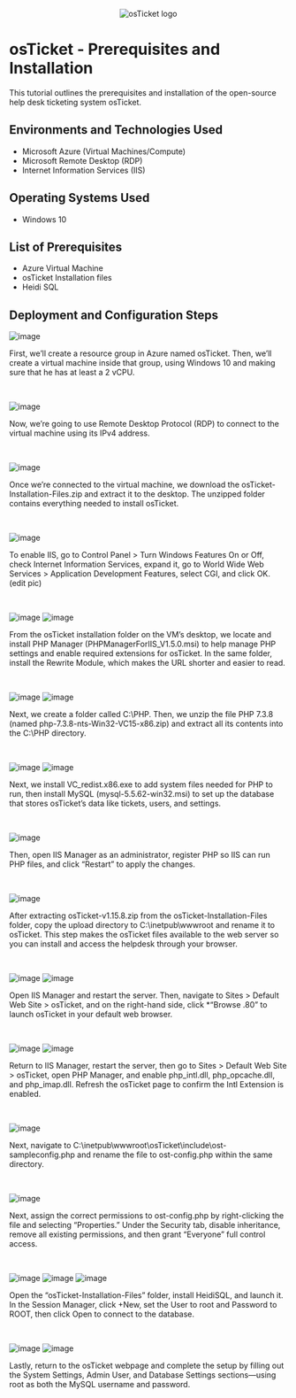 <p align="center">
<img src="https://i.imgur.com/Clzj7Xs.png" alt="osTicket logo"/>
</p>

<h1>osTicket - Prerequisites and Installation</h1>
This tutorial outlines the prerequisites and installation of the open-source help desk ticketing system osTicket.<br />




<h2>Environments and Technologies Used</h2>

- Microsoft Azure (Virtual Machines/Compute)
- Microsoft Remote Desktop (RDP)
- Internet Information Services (IIS)

<h2>Operating Systems Used </h2>

- Windows 10</b> 

<h2>List of Prerequisites</h2>

- Azure Virtual Machine
- osTicket Installation files
- Heidi SQL

<h2>Deployment and Configuration Steps</h2>

<p>

![image](https://github.com/user-attachments/assets/0518c45f-4265-4230-a38d-fa0470d7d2b0)
</p>
<p>
First, we’ll create a resource group in Azure named osTicket. Then, we’ll create a virtual machine inside that group, using Windows 10  and making sure that he has at least a 2 vCPU. 
</p>
<br />

<p>

![image](https://github.com/user-attachments/assets/a02112ea-2fdc-475e-998b-14add626382e)
</p>
<p>
Now, we’re going to use Remote Desktop Protocol (RDP) to connect to the virtual machine using its IPv4 address.
</p>
<br />

<p>

![image](https://github.com/user-attachments/assets/970e440c-05ba-430f-8142-d08b3cfec2ec)
</p>
<p>
Once we’re connected to the virtual machine, we download the osTicket-Installation-Files.zip and extract it to the desktop. The unzipped folder contains everything needed to install osTicket.
</p>
<br />

<p>
  
![image](https://github.com/user-attachments/assets/7607ba3c-2c67-48c8-b891-9ec016421a14)
</p>
<p>
To enable IIS, go to Control Panel > Turn Windows Features On or Off, check Internet Information Services, expand it, go to World Wide Web Services > Application Development Features, select CGI, and click OK. (edit pic)
</p>
<br />

<p>

![image](https://github.com/user-attachments/assets/a1796c37-9563-4363-9b10-676c06948290)
![image](https://github.com/user-attachments/assets/d4413cf4-ce4b-4bcd-9b9f-80cbc6471325)
</p>
<p>
From the osTicket installation folder on the VM’s desktop, we locate and install PHP Manager (PHPManagerForIIS_V1.5.0.msi) to help manage PHP settings and enable required extensions for osTicket. In the same folder, install the Rewrite Module, which makes  the URL shorter and easier to read.
</p>
<br />

<p>

![image](https://github.com/user-attachments/assets/d921d00b-1536-4642-a5e3-2e4199930986)
![image](https://github.com/user-attachments/assets/7da7bee9-73cd-4624-a1f1-40382105ece4)
</p>
<p>
Next, we create a folder called C:\PHP. Then, we unzip the file PHP 7.3.8 (named php-7.3.8-nts-Win32-VC15-x86.zip) and extract all its contents into the C:\PHP directory.
</p>
<br />

<p>

![image](https://github.com/user-attachments/assets/50c2d040-66e4-4f1f-85cb-514f92e1fc4a)
![image](https://github.com/user-attachments/assets/9347d20a-6ee0-48c1-b57c-04a1fde11788)
</p>
<p>
Next, we install VC_redist.x86.exe to add system files needed for PHP to run, then install MySQL (mysql-5.5.62-win32.msi) to set up the database that stores osTicket’s data like tickets, users, and settings.
</p>
<br />

<p>

![image](https://github.com/user-attachments/assets/ab6bd7f7-6e80-4ccf-b2e4-5f87cee67cbc)
</p>
<p>
Then, open IIS Manager as an administrator, register PHP so IIS can run PHP files, and click “Restart” to apply the changes.
</p>
<br />

<p>

![image](https://github.com/user-attachments/assets/4488f474-94d0-40e6-9ffd-28a1eb856577)
</p>
<p>
After extracting osTicket-v1.15.8.zip from the osTicket-Installation-Files folder, copy the upload directory to C:\inetpub\wwwroot and rename it to osTicket. This step makes the osTicket files available to the web server so you can install and access the helpdesk through your browser.
</p>
<br />

<p>

![image](https://github.com/user-attachments/assets/32727eb2-ef29-402b-b602-ea995cbf3f9f)
![image](https://github.com/user-attachments/assets/0ac73c58-84ea-4866-a33f-620f1c1e1899)
</p>
<p>
Open IIS Manager and restart the server. Then, navigate to Sites > Default Web Site > osTicket, and on the right-hand side, click *“Browse .80” to launch osTicket in your default web browser.
</p>
<br />

<p>
  
![image](https://github.com/user-attachments/assets/73aa6c4b-1d1f-4562-9299-874861ce29a3)
![image](https://github.com/user-attachments/assets/6d178302-5dae-4b2f-a709-14aa3ee26015)
</p>
<p>
Return to IIS Manager, restart the server, then go to Sites > Default Web Site > osTicket, open PHP Manager, and enable php_intl.dll, php_opcache.dll, and php_imap.dll. Refresh the osTicket page to confirm the Intl Extension is enabled.
</p>
<br />

<p>
  
![image](https://github.com/user-attachments/assets/059d0556-56e8-4491-82bc-6e191e86c253)
</p>
<p>
Next, navigate to C:\inetpub\wwwroot\osTicket\include\ost-sampleconfig.php and rename the file to ost-config.php within the same directory.
</p>
<br />

<p>
  
![image](https://github.com/user-attachments/assets/e0334842-8ab5-490f-a1ea-a740e34b7177)
</p>
<p>
Next, assign the correct permissions to ost-config.php by right-clicking the file and selecting “Properties.” Under the Security tab, disable inheritance, remove all existing permissions, and then grant “Everyone” full control access.
</p>
<br />

<p>
  
![image](https://github.com/user-attachments/assets/250c696d-6d00-4583-88d8-98e01209eab6)
![image](https://github.com/user-attachments/assets/171542a4-31f7-4753-8975-b8c0bdf34fc8)
![image](https://github.com/user-attachments/assets/5c8281be-f553-4eb1-b284-3b5e7740130a)
</p>
<p>
Open the “osTicket-Installation-Files” folder, install HeidiSQL, and launch it. In the Session Manager, click +New, set the User to root and Password to ROOT, then click Open to connect to the database.
</p>
<br />


![image](https://github.com/user-attachments/assets/77839da6-d0b5-43ad-b246-febdc0c3fefe)
![image](https://github.com/user-attachments/assets/5f9d9a78-7b74-41d6-a626-9b2772e8c04c)
</p>
<p>
Lastly, return to the osTicket webpage and complete the setup by filling out the System Settings, Admin User, and Database Settings sections—using root as both the MySQL username and password.
</p>
<br />
